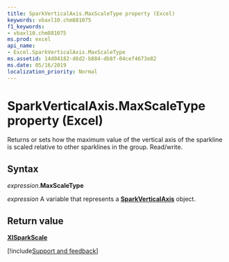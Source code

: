 ```yaml
---
title: SparkVerticalAxis.MaxScaleType property (Excel)
keywords: vbaxl10.chm881075
f1_keywords:
- vbaxl10.chm881075
ms.prod: excel
api_name:
- Excel.SparkVerticalAxis.MaxScaleType
ms.assetid: 14d04182-d6d2-b884-db8f-04cef4673e82
ms.date: 05/16/2019
localization_priority: Normal
---
```



# SparkVerticalAxis.MaxScaleType property (Excel)

Returns or sets how the maximum value of the vertical axis of the sparkline is scaled relative to other sparklines in the group. Read/write.


## Syntax

_expression_.**MaxScaleType**

_expression_ A variable that represents a **[SparkVerticalAxis](Excel.SparkVerticalAxis.md)** object.


## Return value

**[XlSparkScale](Excel.XlSparkScale.md)**




[!include[Support and feedback](~/includes/feedback-boilerplate.md)]